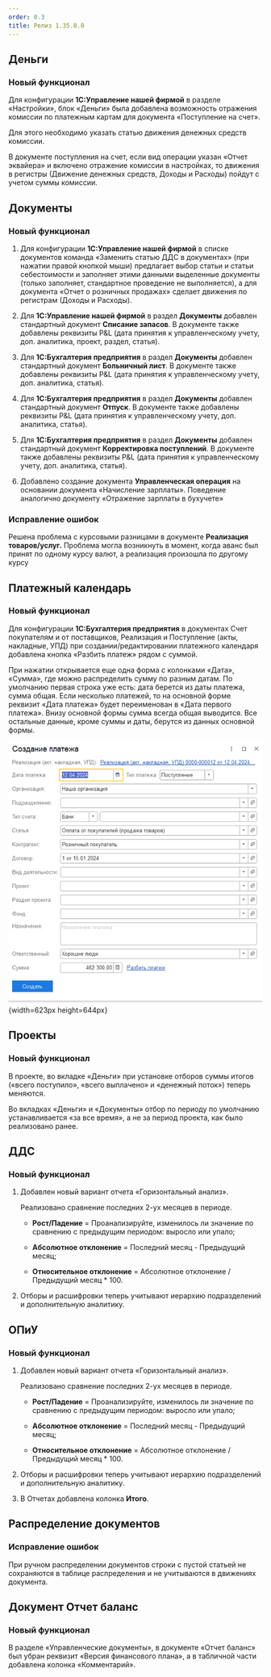 ```yaml
---
order: 0.3
title: Релиз 1.35.0.0
---
```


## **Деньги**

### Новый функционал

Для конфигурации **1С:Управление нашей фирмой** в разделе «Настройки», блок «Деньги» была добавлена возможность отражения комиссии по платежным картам для документа «Поступление на счет».

Для этого необходимо указать статью движения денежных средств комиссии.

В документе поступления на счет, если вид операции указан «Отчет эквайера» и включено отражение комиссии в настройках, то движения в регистры (Движение денежных средств, Доходы и Расходы) пойдут с учетом суммы комиссии.

## **Документы**

### Новый функционал

1. Для конфигурации **1С:Управление нашей фирмой** в списке документов команда «Заменить статью ДДС в документах» (при нажатии правой кнопкой мыши) предлагает выбор статьи и статьи себестоимости и заполняет этими данными выделенные документы (только заполняет, стандартное проведение не выполняется), а для документа «Отчет о розничных продажах» сделает движения по регистрам (Доходы и Расходы).

2. Для **1С:Управление нашей фирмой** в раздел **Документы** добавлен стандартный документ **Списание запасов**. В документе также добавлены реквизиты P&L (дата принятия к управленческому учету, доп. аналитика, проект, раздел, статья).

3. Для **1С:Бухгалтерия предприятия** в раздел **Документы** добавлен стандартный документ **Больничный лист**. В документе также добавлены реквизиты P&L (дата принятия к управленческому учету, доп. аналитика, статья).

4. Для **1С:Бухгалтерия предприятия** в раздел **Документы** добавлен стандартный документ **Отпуск**. В документе также добавлены реквизиты P&L (дата принятия к управленческому учету, доп. аналитика, статья).

5. Для **1С:Бухгалтерия предприятия** в раздел **Документы** добавлен стандартный документ **Корректировка поступлений**. В документе также добавлены реквизиты P&L (дата принятия к управленческому учету, доп. аналитика, статья).

6. Добавлено создание документа **Управленческая операция** на основании документа «Начисление зарплаты». Поведение аналогично документу «Отражение зарплаты в бухучете»

### Исправление ошибок

Решена проблема с курсовыми разницами в документе **Реализация товаров/услуг.** Проблема могла возникнуть в момент, когда аванс был принят по одному курсу валют, а реализация произошла по другому курсу

## **Платежный календарь**

### Новый функционал

Для  конфигурации **1С:Бухгалтерия предприятия**  в документах Счет покупателям и от поставщиков, Реализация и Поступление (акты, накладные, УПД) при создании/редактировании платежного календаря добавлена кнопка «Разбить платеж» рядом с суммой.

При нажатии открывается еще одна форма с колонками «Дата», «Сумма», где можно распределить сумму по разным датам. По умолчанию первая строка уже есть: дата берется из даты платежа, сумма общая. Если несколько платежей, то на основной форме реквизит «Дата платежа» будет переименован в «Дата первого платежа». Внизу основной формы сумма всегда общая выводится.  Все остальные данные, кроме суммы и даты, берутся из данных основной формы.

![](./reliz-1-35-0-0.png){width=623px height=644px}

## **Проекты**

### Новый функционал

В проекте, во вкладке «Деньги» при установке отборов суммы итогов («всего поступило», «всего выплачено» и «денежный поток») теперь меняются.

Во вкладках «Деньги» и «Документы» отбор по периоду по умолчанию устанавливается «за все время», а не за период проекта, как было реализовано ранее.

## **ДДС**

### Новый функционал

1. Добавлен новый вариант отчета «Горизонтальный анализ».

   Реализовано сравнение последних 2-ух месяцев в периоде.

   -  **Рост/Падение**  = Проанализируйте, изменилось ли значение по сравнению с предыдущим периодом: выросло или упало;

   -  **Абсолютное отклонение** = Последний месяц - Предыдущий месяц;

   -  **Относительное отклонение** = Абсолютное отклонение / Предыдущий месяц \* 100.

2. Отборы и расшифровки теперь учитывают иерархию подразделений и дополнительную аналитику.

## **ОПиУ**

### Новый функционал

1. Добавлен новый вариант отчета «Горизонтальный анализ».

   Реализовано сравнение последних 2-ух месяцев в периоде.

   -  **Рост/Падение**  = Проанализируйте, изменилось ли значение по сравнению с предыдущим периодом: выросло или упало;

   -  **Абсолютное отклонение** = Последний месяц - Предыдущий месяц;

   -  **Относительное отклонение** = Абсолютное отклонение / Предыдущий месяц \* 100.

2. Отборы и расшифровки теперь учитывают иерархию подразделений и дополнительную аналитику.

3. В Отчетах добавлена колонка **Итого**.

## **Распределение документов**

### Исправление ошибок

При ручном распределении документов строки с пустой статьей не сохраняются в таблице распределения и не учитываются в движениях документа.

## **Документ Отчет баланс**

### Новый функционал

В разделе «Управленческие документы», в документе «Отчет баланс» был убран реквизит «Версия финансового плана», а в табличной части добавлена колонка «Комментарий».